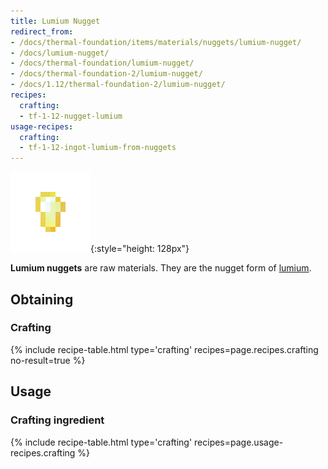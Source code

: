 ```yaml
---
title: Lumium Nugget
redirect_from:
- /docs/thermal-foundation/items/materials/nuggets/lumium-nugget/
- /docs/lumium-nugget/
- /docs/thermal-foundation/lumium-nugget/
- /docs/thermal-foundation-2/lumium-nugget/
- /docs/1.12/thermal-foundation-2/lumium-nugget/
recipes:
  crafting:
  - tf-1-12-nugget-lumium
usage-recipes:
  crafting:
  - tf-1-12-ingot-lumium-from-nuggets
---
```


![Lumium nugget](/assets/images/thermal-foundation-2/nugget-lumium.png){:style="height: 128px"}


**Lumium nuggets** are raw materials. They are the nugget form of
[lumium](../lumium-ingot/).


Obtaining
---------

### Crafting
{% include recipe-table.html type='crafting' recipes=page.recipes.crafting no-result=true %}


Usage
-----

### Crafting ingredient
{% include recipe-table.html type='crafting' recipes=page.usage-recipes.crafting %}

